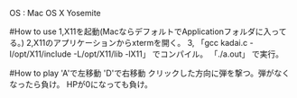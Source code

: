 OS : Mac OS X Yosemite

#How to use
1,X11を起動(MacならデフォルトでApplicationフォルダに入ってる。)
2,X11のアプリケーションからxtermを開く。
3,
「gcc kadai.c -I/opt/X11/include -L/opt/X11/lib -lX11」
でコンパイル。
「./a.out」
で実行。

#How to play
'A'で左移動
'D'で右移動
クリックした方向に弾を撃つ。弾がなくなったら負け。
HPが0になっても負け。
